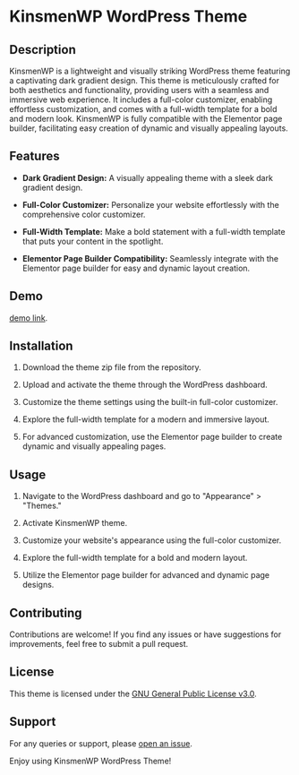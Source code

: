 # KinsmenWP WordPress Theme

## Description

KinsmenWP is a lightweight and visually striking WordPress theme featuring a captivating dark gradient design. This
theme is meticulously crafted for both aesthetics and functionality, providing users with a seamless and immersive web
experience. It includes a full-color customizer, enabling effortless customization, and comes with a full-width template
for a bold and modern look. KinsmenWP is fully compatible with the Elementor page builder, facilitating easy
creation of dynamic and visually appealing layouts.

## Features

- **Dark Gradient Design:** A visually appealing theme with a sleek dark gradient design.

- **Full-Color Customizer:** Personalize your website effortlessly with the comprehensive color customizer.

- **Full-Width Template:** Make a bold statement with a full-width template that puts your content in the spotlight.

- **Elementor Page Builder Compatibility:** Seamlessly integrate with the Elementor page builder for easy and dynamic
layout creation.

## Demo

 [demo link](https://thekinsmen.net).

## Installation

1. Download the theme zip file from the repository.

2. Upload and activate the theme through the WordPress dashboard.

3. Customize the theme settings using the built-in full-color customizer.

4. Explore the full-width template for a modern and immersive layout.

5. For advanced customization, use the Elementor page builder to create dynamic and visually appealing pages.

## Usage

1. Navigate to the WordPress dashboard and go to "Appearance" > "Themes."

2. Activate KinsmenWP theme.

3. Customize your website's appearance using the full-color customizer.

4. Explore the full-width template for a bold and modern layout.

5. Utilize the Elementor page builder for advanced and dynamic page designs.

## Contributing

Contributions are welcome! If you find any issues or have suggestions for improvements, feel free to submit a pull
request.

## License

This theme is licensed under the [GNU General Public License v3.0](LICENSE).

## Support

For any queries or support, please [open an issue](https://github.com/JosephChuks/kinsmen-wp/issues).

Enjoy using KinsmenWP WordPress Theme!

